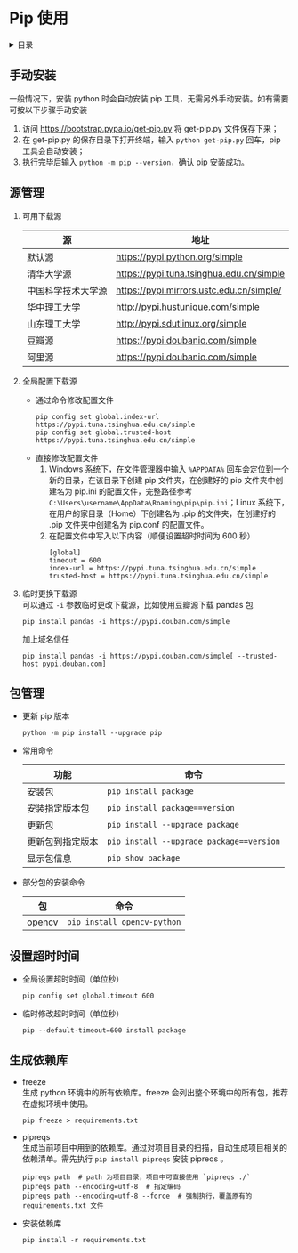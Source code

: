 # Pip 使用

<!-- markdown="1" is required for GitHub Pages to render the TOC properly. -->
<details markdown="1">
<summary>目录</summary>

- [手动安装](#手动安装)
- [源管理](#源管理)
- [包管理](#包管理)
- [设置超时时间](#设置超时时间)
- [生成依赖库](#生成依赖库)

</details>

## 手动安装

一般情况下，安装 python 时会自动安装 pip 工具，无需另外手动安装。如有需要可按以下步骤手动安装

1. 访问 <https://bootstrap.pypa.io/get-pip.py> 将 get-pip.py 文件保存下来；
2. 在 get-pip.py 的保存目录下打开终端，输入 `python get-pip.py` 回车，pip 工具会自动安装；
3. 执行完毕后输入 `python -m pip --version`，确认 pip 安装成功。

## 源管理

1. 可用下载源

   | 源                 | 地址                                     |
   | ------------------ | ---------------------------------------- |
   | 默认源             | https://pypi.python.org/simple           |
   | 清华大学源         | https://pypi.tuna.tsinghua.edu.cn/simple |
   | 中国科学技术大学源 | https://pypi.mirrors.ustc.edu.cn/simple/ |
   | 华中理工大学       | http://pypi.hustunique.com/simple        |
   | 山东理工大学       | http://pypi.sdutlinux.org/simple         |
   | 豆瓣源             | https://pypi.doubanio.com/simple         |
   | 阿里源             | https://pypi.doubanio.com/simple         |

2. 全局配置下载源
   - 通过命令修改配置文件
     ```shell
     pip config set global.index-url https://pypi.tuna.tsinghua.edu.cn/simple
     pip config set global.trusted-host https://pypi.tuna.tsinghua.edu.cn/simple
     ```
   - 直接修改配置文件
     1. Windows 系统下，在文件管理器中输入 `%APPDATA%` 回车会定位到一个新的目录，在该目录下创建 pip 文件夹，在创建好的 pip 文件夹中创建名为 pip.ini 的配置文件，完整路径参考 `C:\Users\username\AppData\Roaming\pip\pip.ini`；Linux 系统下，在用户的家目录（Home）下创建名为 .pip 的文件夹，在创建好的 .pip 文件夹中创建名为 pip.conf 的配置文件。
     2. 在配置文件中写入以下内容（顺便设置超时时间为 600 秒）
        ```
        [global]
        timeout = 600
        index-url = https://pypi.tuna.tsinghua.edu.cn/simple
        trusted-host = https://pypi.tuna.tsinghua.edu.cn/simple
        ```
3. 临时更换下载源  
   可以通过 `-i` 参数临时更改下载源，比如使用豆瓣源下载 pandas 包
   ```shell
   pip install pandas -i https://pypi.douban.com/simple
   ```
   加上域名信任
   ```shell
   pip install pandas -i https://pypi.douban.com/simple[ --trusted-host pypi.douban.com]
   ```

## 包管理

- 更新 pip 版本
  ```shell
  python -m pip install --upgrade pip
  ```
- 常用命令

  | 功能             | 命令                                     |
  | ---------------- | ---------------------------------------- |
  | 安装包           | `pip install package`                    |
  | 安装指定版本包   | `pip install package==version`           |
  | 更新包           | `pip install --upgrade package`          |
  | 更新包到指定版本 | `pip install --upgrade package==version` |
  | 显示包信息       | `pip show package`                       |

- 部分包的安装命令

  | 包     | 命令                        |
  | ------ | --------------------------- |
  | opencv | `pip install opencv-python` |

## 设置超时时间

- 全局设置超时时间（单位秒）

  ```shell
  pip config set global.timeout 600
  ```

- 临时修改超时时间（单位秒）

  ```shell
  pip --default-timeout=600 install package
  ```

## 生成依赖库

- freeze  
  生成 python 环境中的所有依赖库。freeze 会列出整个环境中的所有包，推荐在虚拟环境中使用。
  ```shell
  pip freeze > requirements.txt
  ```
- pipreqs  
  生成当前项目中用到的依赖库。通过对项目目录的扫描，自动生成项目相关的依赖清单。需先执行 `pip install pipreqs` 安装 pipreqs 。
  ```shell
  pipreqs path  # path 为项目目录，项目中可直接使用 `pipreqs ./`
  pipreqs path --encoding=utf-8  # 指定编码
  pipreqs path --encoding=utf-8 --force  # 强制执行，覆盖原有的 requirements.txt 文件
  ```
- 安装依赖库
  ```shell
  pip install -r requirements.txt
  ```
